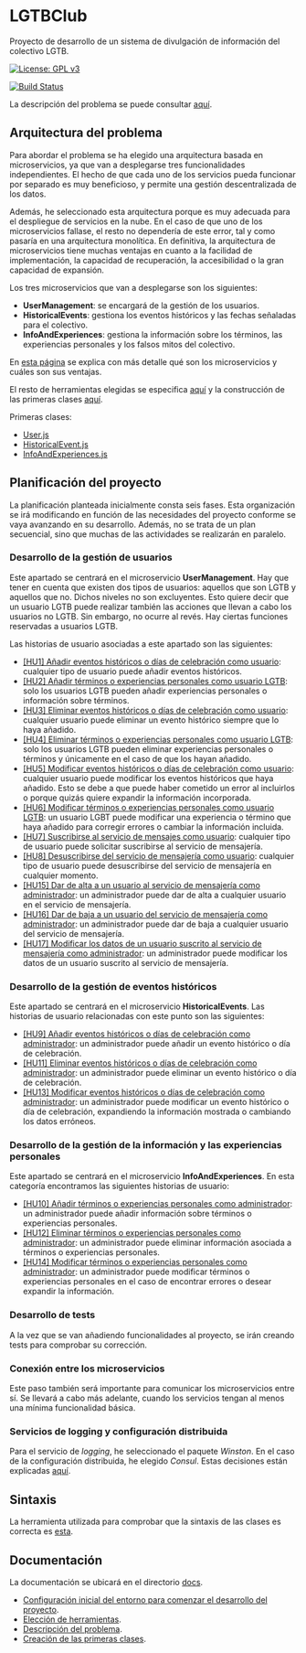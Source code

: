 # LGTBClub

Proyecto de desarrollo de un sistema de divulgación de información del colectivo LGTB.

[![License: GPL v3](https://img.shields.io/badge/License-GPLv3-blue.svg)](https://www.gnu.org/licenses/gpl-3.0)

[![Build Status](https://travis-ci.org/aure-nogueras/LGTBClub.svg?branch=main)](https://travis-ci.org/github/aure-nogueras/LGTBClub)

La descripción del problema se puede consultar [aquí](https://aure-nogueras.github.io/LGTBClub/docs/descripcion_problema).

## Arquitectura del problema

Para abordar el problema se ha elegido una arquitectura basada en microservicios, ya que van a desplegarse tres funcionalidades independientes. El hecho de que cada uno de los servicios pueda funcionar por separado es muy beneficioso, y permite una gestión descentralizada de los datos.

Además, he seleccionado esta arquitectura porque es muy adecuada para el despliegue de servicios en la nube. En el caso de que uno de los microservicios fallase, el resto no dependería de este error, tal y como pasaría en una arquitectura monolítica. En definitiva, la arquitectura de microservicios tiene muchas ventajas en cuanto a la facilidad de implementación, la capacidad de recuperación, la accesibilidad o la gran capacidad de expansión.

Los tres microservicios que van a desplegarse son los siguientes: 

- **UserManagement**: se encargará de la gestión de los usuarios. 
- **HistoricalEvents**: gestiona los eventos históricos y las fechas señaladas para el colectivo.
- **InfoAndExperiences**: gestiona la información sobre los términos, las experiencias personales y los falsos mitos del colectivo.
	
En [esta página](https://www.redhat.com/es/topics/microservices/what-are-microservices) se explica con más detalle qué son los microservicios y cuáles son sus ventajas. 
	
El resto de herramientas elegidas se especifica [aquí](https://aure-nogueras.github.io/LGTBClub/docs/eleccion_herramientas) y la construcción de las primeras clases [aquí](https://aure-nogueras.github.io/LGTBClub/docs/primeras_clases).

Primeras clases:

- [User.js](https://github.com/aure-nogueras/LGTBClub/blob/main/src/UserManagement/User.js)
- [HistoricalEvent.js](https://github.com/aure-nogueras/LGTBClub/blob/main/src/HistoricalEvent/HistoricalEvent.js)
- [InfoAndExperiences.js](https://github.com/aure-nogueras/LGTBClub/blob/main/src/InfoAndExperiences/InfoAndExperiences.js) 

## Planificación del proyecto

La planificación planteada inicialmente consta seis fases. Esta organización se irá modificando en función de las necesidades del proyecto conforme se vaya avanzando en su desarrollo. Además, no se trata de un plan secuencial, sino que muchas de las actividades se realizarán en paralelo.

### Desarrollo de la gestión de usuarios

Este apartado se centrará en el microservicio **UserManagement**. Hay que tener en cuenta que existen dos tipos de usuarios: aquellos que son LGTB y aquellos que no. Dichos niveles no son excluyentes. Esto quiere decir que un usuario LGTB puede realizar también las acciones que llevan a cabo los usuarios no LGTB. Sin embargo, no ocurre al revés. Hay ciertas funciones reservadas a usuarios LGTB.

Las historias de usuario asociadas a este apartado son las siguientes:

- [[HU1] Añadir eventos históricos o días de celebración como usuario](https://github.com/aure-nogueras/LGTBClub/issues/12): cualquier tipo de usuario puede añadir eventos históricos.
- [[HU2] Añadir términos o experiencias personales como usuario LGTB](https://github.com/aure-nogueras/LGTBClub/issues/13): solo los usuarios LGTB pueden añadir experiencias personales o información sobre términos.
- [[HU3] Eliminar eventos históricos o días de celebración como usuario](https://github.com/aure-nogueras/LGTBClub/issues/14): cualquier usuario puede eliminar un evento histórico siempre que lo haya añadido.
- [[HU4] Eliminar términos o experiencias personales como usuario LGTB](https://github.com/aure-nogueras/LGTBClub/issues/15): solo los usuarios LGTB pueden eliminar experiencias personales o términos y únicamente en el caso de que los hayan añadido.
- [[HU5] Modificar eventos históricos o días de celebración como usuario](https://github.com/aure-nogueras/LGTBClub/issues/16): cualquier usuario puede modificar los eventos históricos que haya añadido. Esto se debe a que puede haber cometido un error al incluirlos o porque quizás quiere expandir la información incorporada.
- [[HU6] Modificar términos o experiencias personales como usuario LGTB](https://github.com/aure-nogueras/LGTBClub/issues/17): un usuario LGBT puede modificar una experiencia o término que haya añadido para corregir errores o cambiar la información incluida.
- [[HU7] Suscribirse al servicio de mensajes como usuario](https://github.com/aure-nogueras/LGTBClub/issues/18): cualquier tipo de usuario puede solicitar suscribirse al servicio de mensajería.
- [[HU8] Desuscribirse del servicio de mensajería como usuario](https://github.com/aure-nogueras/LGTBClub/issues/19): cualquier tipo de usuario puede desuscribirse del servicio de mensajería en cualquier momento.
- [[HU15] Dar de alta a un usuario al servicio de mensajería como administrador](https://github.com/aure-nogueras/LGTBClub/issues/26): un administrador puede dar de alta a cualquier usuario en el servicio de mensajería.
- [[HU16] Dar de baja a un usuario del servicio de mensajería como administrador](https://github.com/aure-nogueras/LGTBClub/issues/27): un administrador puede dar de baja a cualquier usuario del servicio de mensajería.
- [[HU17] Modificar los datos de un usuario suscrito al servicio de mensajería como administrador](https://github.com/aure-nogueras/LGTBClub/issues/28): un administrador puede modificar los datos de un usuario suscrito al servicio de mensajería.

### Desarrollo de la gestión de eventos históricos

Este apartado se centrará en el microservicio **HistoricalEvents**. Las historias de usuario relacionadas con este punto son las siguientes:

- [[HU9] Añadir eventos históricos o días de celebración como administrador](https://github.com/aure-nogueras/LGTBClub/issues/20): un administrador puede añadir un evento histórico o día de celebración.
- [[HU11] Eliminar eventos históricos o días de celebración como administrador](https://github.com/aure-nogueras/LGTBClub/issues/22): un administrador puede eliminar un evento histórico o día de celebración.
- [[HU13] Modificar eventos históricos o días de celebración como administrador](https://github.com/aure-nogueras/LGTBClub/issues/24): un administrador puede modificar un evento histórico o día de celebración, expandiendo la información mostrada o cambiando los datos erróneos.

### Desarrollo de la gestión de la información y las experiencias personales

Este apartado se centrará en el microservicio **InfoAndExperiences**. En esta categoría encontramos las siguientes historias de usuario:

- [[HU10] Añadir términos o experiencias personales como administrador](https://github.com/aure-nogueras/LGTBClub/issues/21): un administrador puede añadir información sobre términos o experiencias personales.
- [[HU12] Eliminar términos o experiencias personales como administrador](https://github.com/aure-nogueras/LGTBClub/issues/23): un administrador puede eliminar información asociada a términos o experiencias personales.
- [[HU14] Modificar términos o experiencias personales como administrador](https://github.com/aure-nogueras/LGTBClub/issues/25): un administrador puede modificar términos o experiencias personales en el caso de encontrar errores o desear expandir la información.

### Desarrollo de tests

A la vez que se van añadiendo funcionalidades al proyecto, se irán creando tests para comprobar su corrección.

### Conexión entre los microservicios

Este paso también será importante para comunicar los microservicios entre sí. Se llevará a cabo más adelante, cuando los servicios tengan al menos una mínima funcionalidad básica.

### Servicios de logging y configuración distribuida

Para el servicio de *logging*, he seleccionado el paquete *Winston*. En el caso de la configuración distribuida, he elegido *Consul*. Estas decisiones están explicadas [aquí](https://aure-nogueras.github.io/LGTBClub/docs/eleccion_herramientas).

## Sintaxis

La herramienta utilizada para comprobar que la sintaxis de las clases es correcta es [esta](https://repl.it/languages/nodejs).


## Documentación

La documentación se ubicará en el directorio [docs](https://github.com/aure-nogueras/ProyectoCC/tree/main/docs). 
- [Configuración inicial del entorno para comenzar el desarrollo del proyecto](https://aure-nogueras.github.io/LGTBClub/docs/configuracion_entorno).
- [Elección de herramientas](https://aure-nogueras.github.io/LGTBClub/docs/eleccion_herramientas).
- [Descripción del problema](https://aure-nogueras.github.io/LGTBClub/docs/descripcion_problema).
- [Creación de las primeras clases](https://aure-nogueras.github.io/LGTBClub/docs/primeras_clases).


